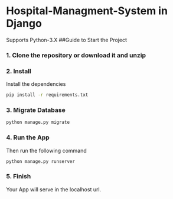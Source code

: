 # Hospital-Managment-System in Django
Supports Python-3.X
##Guide to Start the Project
### 1. Clone the repository or download it and unzip
### 2. Install
Install the dependencies
```sh
pip install -r requirements.txt
```
### 3. Migrate Database
```sh
python manage.py migrate
```
### 4. Run the App
Then run the following command

```py
python manage.py runserver
```
### 5. Finish
Your App will serve in the localhost url.